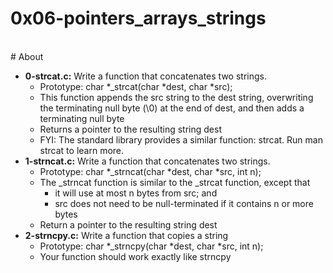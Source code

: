 # 0x06-pointers_arrays_strings
<br>
# About
<br>

- **0-strcat.c:** Write a function that concatenates two strings.
	- Prototype: char *_strcat(char *dest, char *src);
	- This function appends the src string to the dest string, overwriting the terminating null byte (\0) at the end of dest, and then adds a terminating null byte
	- Returns a pointer to the resulting string dest
	- FYI: The standard library provides a similar function: strcat. Run man strcat to learn more.
- **1-strncat.c:** Write a function that concatenates two strings.
	- Prototype: char *_strncat(char *dest, char *src, int n);
	- The _strncat function is similar to the _strcat function, except that
		- it will use at most n bytes from src; and
		- src does not need to be null-terminated if it contains n or more bytes
	- Return a pointer to the resulting string dest
- **2-strncpy.c:** Write a function that copies a string
	- Prototype: char *_strncpy(char *dest, char *src, int n);
	- Your function should work exactly like strncpy
